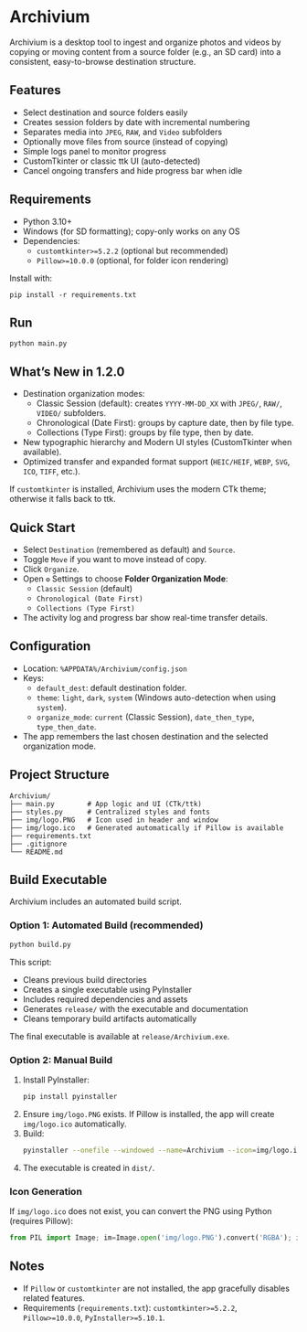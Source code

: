 # Archivium

Archivium is a desktop tool to ingest and organize photos and videos by copying or moving content from a source folder (e.g., an SD card) into a consistent, easy-to-browse destination structure.

## Features
- Select destination and source folders easily
- Creates session folders by date with incremental numbering
- Separates media into `JPEG`, `RAW`, and `Video` subfolders
- Optionally move files from source (instead of copying)
- Simple logs panel to monitor progress
- CustomTkinter or classic ttk UI (auto-detected)
- Cancel ongoing transfers and hide progress bar when idle

## Requirements
- Python 3.10+
- Windows (for SD formatting); copy-only works on any OS
- Dependencies:
  - `customtkinter>=5.2.2` (optional but recommended)
  - `Pillow>=10.0.0` (optional, for folder icon rendering)

Install with:
```
pip install -r requirements.txt
```

## Run
```
python main.py
```

## What’s New in 1.2.0
- Destination organization modes:
  - Classic Session (default): creates `YYYY-MM-DD_XX` with `JPEG/`, `RAW/`, `VIDEO/` subfolders.
  - Chronological (Date First): groups by capture date, then by file type.
  - Collections (Type First): groups by file type, then by date.
- New typographic hierarchy and Modern UI styles (CustomTkinter when available).
- Optimized transfer and expanded format support (`HEIC/HEIF`, `WEBP`, `SVG`, `ICO`, `TIFF`, etc.).

If `customtkinter` is installed, Archivium uses the modern CTk theme; otherwise it falls back to ttk.

## Quick Start
- Select `Destination` (remembered as default) and `Source`.
- Toggle `Move` if you want to move instead of copy.
- Click `Organize`.
- Open `⚙️` Settings to choose **Folder Organization Mode**:
  - `Classic Session` (default)
  - `Chronological (Date First)`
  - `Collections (Type First)`
- The activity log and progress bar show real-time transfer details.

## Configuration
- Location: `%APPDATA%/Archivium/config.json`
- Keys:
  - `default_dest`: default destination folder.
  - `theme`: `light`, `dark`, `system` (Windows auto-detection when using `system`).
  - `organize_mode`: `current` (Classic Session), `date_then_type`, `type_then_date`.
- The app remembers the last chosen destination and the selected organization mode.

## Project Structure
```
Archivium/
├── main.py        # App logic and UI (CTk/ttk)
├── styles.py      # Centralized styles and fonts
├── img/logo.PNG   # Icon used in header and window
├── img/logo.ico   # Generated automatically if Pillow is available
├── requirements.txt
├── .gitignore
└── README.md
```

## Build Executable
Archivium includes an automated build script.

### Option 1: Automated Build (recommended)

```bash
python build.py
```

This script:
- Cleans previous build directories
- Creates a single executable using PyInstaller
- Includes required dependencies and assets
- Generates `release/` with the executable and documentation
- Cleans temporary build artifacts automatically

The final executable is available at `release/Archivium.exe`.

### Option 2: Manual Build
1. Install PyInstaller:
   ```bash
   pip install pyinstaller
   ```
2. Ensure `img/logo.PNG` exists. If Pillow is installed, the app will create `img/logo.ico` automatically.
3. Build:
   ```bash
   pyinstaller --onefile --windowed --name=Archivium --icon=img/logo.ico --add-data=img;img --hidden-import=customtkinter --hidden-import=tkinter --hidden-import=PIL --clean main.py
   ```
4. The executable is created in `dist/`.

### Icon Generation
If `img/logo.ico` does not exist, you can convert the PNG using Python (requires Pillow):
```python
from PIL import Image; im=Image.open('img/logo.PNG').convert('RGBA'); im.save('img/logo.ico', sizes=[(16,16),(32,32),(48,48),(64,64),(128,128),(256,256)])
```

## Notes
- If `Pillow` or `customtkinter` are not installed, the app gracefully disables related features.
- Requirements (`requirements.txt`): `customtkinter>=5.2.2`, `Pillow>=10.0.0`, `PyInstaller>=5.10.1`.